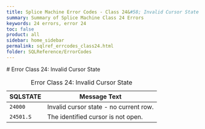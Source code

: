 ```yaml
---
title: Splice Machine Error Codes - Class 24&#58; Invalid Cursor State
summary: Summary of Splice Machine Class 24 Errors
keywords: 24 errors, error 24
toc: false
product: all
sidebar: home_sidebar
permalink: sqlref_errcodes_class24.html
folder: SQLReference/ErrorCodes
---
```

<section>
<div class="TopicContent" data-swiftype-index="true" markdown="1">
# Error Class 24: Invalid Cursor State

<table>
                <caption>Error Class 24: Invalid Cursor State</caption>
                <thead>
                    <tr>
                        <th>SQLSTATE</th>
                        <th>Message Text</th>
                    </tr>
                </thead>
                <tbody>
                    <tr>
                        <td><code>24000</code></td>
                        <td>Invalid cursor state - no current row.</td>
                    </tr>
                    <tr>
                        <td><code>24501.S</code></td>
                        <td>The identified cursor is not open.</td>
                    </tr>
                </tbody>
            </table>
</div>
</section>

